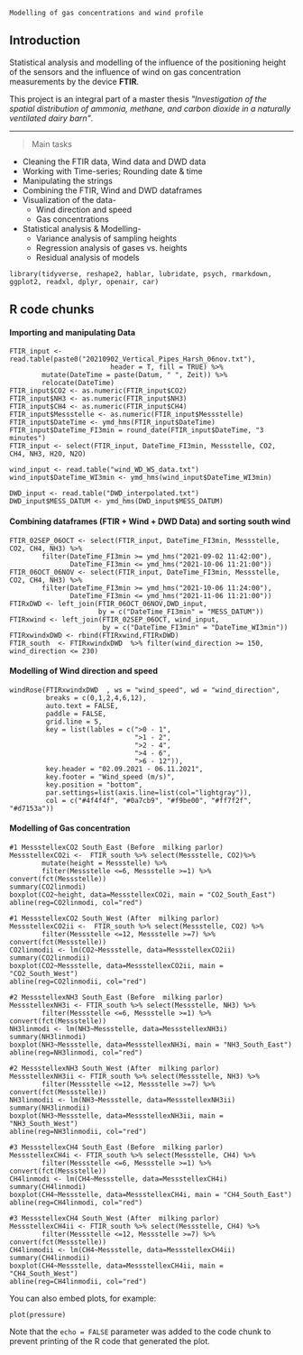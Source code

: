 
```{r setup, include=FALSE}
Modelling of gas concentrations and wind profile 
```

## Introduction

Statistical analysis and modelling of the influence of the positioning height of the sensors and the influence of wind on gas concentration measurements by the device **FTIR**.

This project is an integral part of a master thesis _"Investigation of the spatial distribution of ammonia, methane, and carbon dioxide in a naturally ventilated dairy barn"_.

***

> Main tasks

* Cleaning the FTIR data, Wind data and DWD data
* Working with Time-series; Rounding date & time
* Manipulating the strings
* Combining the FTIR, Wind and DWD dataframes
* Visualization of the data-
  + Wind direction and speed
  + Gas concentrations
* Statistical analysis & Modelling-
  + Variance analysis of sampling heights
  + Regression analysis of gases vs. heights
  + Residual analysis of models



```{install packages}
library(tidyverse, reshape2, hablar, lubridate, psych, rmarkdown, ggplot2, readxl, dplyr, openair, car)
```



## R code chunks

#### Importing and manipulating Data

```{Data import}
FTIR_input <- read.table(paste0("20210902_Vertical_Pipes_Harsh_06nov.txt"), 
                         header = T, fill = TRUE) %>%
        mutate(DateTime = paste(Datum, " ", Zeit)) %>%
        relocate(DateTime)
FTIR_input$CO2 <- as.numeric(FTIR_input$CO2)                   
FTIR_input$NH3 <- as.numeric(FTIR_input$NH3) 
FTIR_input$CH4 <- as.numeric(FTIR_input$CH4) 
FTIR_input$Messstelle <- as.numeric(FTIR_input$Messstelle)
FTIR_input$DateTime <- ymd_hms(FTIR_input$DateTime)
FTIR_input$DateTime_FI3min = round_date(FTIR_input$DateTime, "3 minutes")
FTIR_input <- select(FTIR_input, DateTime_FI3min, Messstelle, CO2, CH4, NH3, H2O, N2O)

wind_input <- read.table("wind_WD_WS_data.txt")
wind_input$DateTime_WI3min <- ymd_hms(wind_input$DateTime_WI3min)

DWD_input <- read.table("DWD_interpolated.txt")
DWD_input$MESS_DATUM <- ymd_hms(DWD_input$MESS_DATUM)
```

#### Combining dataframes (FTIR + Wind + DWD Data) and sorting south wind

```{Data conmbine}
FTIR_02SEP_06OCT <- select(FTIR_input, DateTime_FI3min, Messstelle, CO2, CH4, NH3) %>% 
        filter(DateTime_FI3min >= ymd_hms("2021-09-02 11:42:00"),
               DateTime_FI3min <= ymd_hms("2021-10-06 11:21:00"))
FTIR_06OCT_06NOV <- select(FTIR_input, DateTime_FI3min, Messstelle, CO2, CH4, NH3) %>% 
        filter(DateTime_FI3min >= ymd_hms("2021-10-06 11:24:00"),
               DateTime_FI3min <= ymd_hms("2021-11-06 11:21:00"))
FTIRxDWD <- left_join(FTIR_06OCT_06NOV,DWD_input, 
                      by = c("DateTime_FI3min" = "MESS_DATUM"))
FTIRxwind <- left_join(FTIR_02SEP_06OCT, wind_input, 
                       by = c("DateTime_FI3min" = "DateTime_WI3min"))
FTIRxwindxDWD <- rbind(FTIRxwind,FTIRxDWD)
FTIR_south  <- FTIRxwindxDWD  %>% filter(wind_direction >= 150, wind_direction <= 230)
```

#### Modelling of Wind direction and speed

```{Wind}
windRose(FTIRxwindxDWD  , ws = "wind_speed", wd = "wind_direction",
         breaks = c(0,1,2,4,6,12),
         auto.text = FALSE,
         paddle = FALSE,
         grid.line = 5,
         key = list(lables = c(">0 - 1",
                               ">1 - 2",
                               ">2 - 4",
                               ">4 - 6",
                               ">6 - 12")),
         key.header = "02.09.2021 - 06.11.2021",
         key.footer = "Wind_speed (m/s)",
         key.position = "bottom",
         par.settings=list(axis.line=list(col="lightgray")),
         col = c("#4f4f4f", "#0a7cb9", "#f9be00", "#ff7f2f", "#d7153a"))
```


#### Modelling of Gas concentration

```{Gas}
#1 MessstellexCO2 South_East (Before  milking parlor)
MessstellexCO2i <-  FTIR_south %>% select(Messstelle, CO2)%>%
        mutate(height = Messstelle) %>%
        filter(Messstelle <=6, Messstelle >=1) %>% convert(fct(Messstelle))
summary(CO2linmodi)    
boxplot(CO2~height, data=MessstellexCO2i, main = "CO2_South_East")
abline(reg=CO2linmodi, col="red")

#1 MessstellexCO2 South_West (After  milking parlor)
MessstellexCO2ii <-  FTIR_south %>% select(Messstelle, CO2) %>%
        filter(Messstelle <=12, Messstelle >=7) %>% convert(fct(Messstelle)) 
CO2linmodii <- lm(CO2~Messstelle, data=MessstellexCO2ii)
summary(CO2linmodii)    
boxplot(CO2~Messstelle, data=MessstellexCO2ii, main = "CO2_South_West")
abline(reg=CO2linmodii, col="red")

#2 MessstellexNH3 South_East (Before  milking parlor)
MessstellexNH3i <- FTIR_south %>% select(Messstelle, NH3) %>%
        filter(Messstelle <=6, Messstelle >=1) %>% convert(fct(Messstelle))
NH3linmodi <- lm(NH3~Messstelle, data=MessstellexNH3i)
summary(NH3linmodi)    
boxplot(NH3~Messstelle, data=MessstellexNH3i, main = "NH3_South_East")
abline(reg=NH3linmodi, col="red")

#2 MessstellexNH3 South_West (After  milking parlor)
MessstellexNH3ii <- FTIR_south %>% select(Messstelle, NH3) %>%
        filter(Messstelle <=12, Messstelle >=7) %>% convert(fct(Messstelle))
NH3linmodii <- lm(NH3~Messstelle, data=MessstellexNH3ii)
summary(NH3linmodii)    
boxplot(NH3~Messstelle, data=MessstellexNH3ii, main = "NH3_South_West")
abline(reg=NH3linmodii, col="red")

#3 MessstellexCH4 South_East (Before  milking parlor)
MessstellexCH4i <- FTIR_south %>% select(Messstelle, CH4) %>%
        filter(Messstelle <=6, Messstelle >=1) %>% convert(fct(Messstelle))
CH4linmodi <- lm(CH4~Messstelle, data=MessstellexCH4i)
summary(CH4linmodi)    
boxplot(CH4~Messstelle, data=MessstellexCH4i, main = "CH4_South_East")
abline(reg=CH4linmodi, col="red")

#3 MessstellexCH4 South_West (After  milking parlor)
MessstellexCH4ii <- FTIR_south %>% select(Messstelle, CH4) %>%
        filter(Messstelle <=12, Messstelle >=7) %>% convert(fct(Messstelle))
CH4linmodii <- lm(CH4~Messstelle, data=MessstellexCH4ii)
summary(CH4linmodii)    
boxplot(CH4~Messstelle, data=MessstellexCH4ii, main = "CH4_South_West")
abline(reg=CH4linmodii, col="red")
```

You can also embed plots, for example:

```{r pressure, echo=FALSE}
plot(pressure)
```

Note that the `echo = FALSE` parameter was added to the code chunk to prevent printing of the R code that generated the plot.
